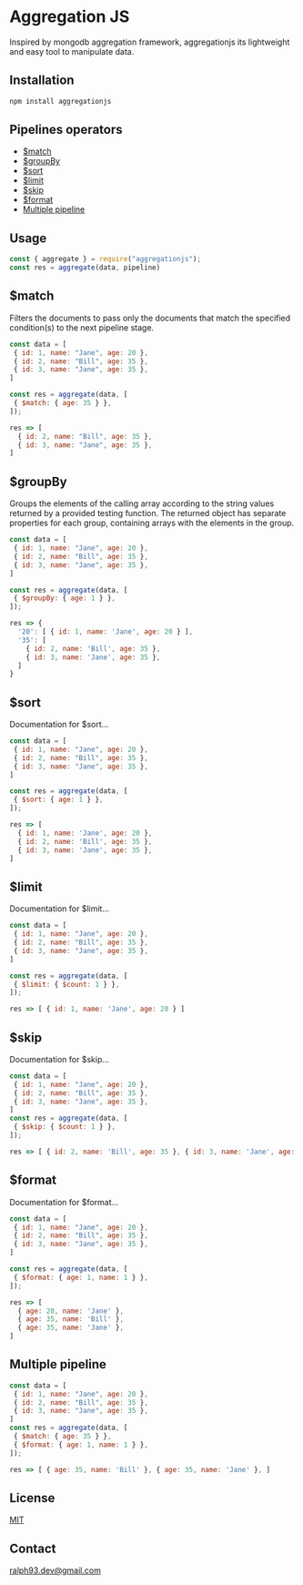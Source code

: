 # Aggregation JS

Inspired by mongodb aggregation framework, aggregationjs its lightweight and easy tool to manipulate data.

## Installation

```bash
npm install aggregationjs 
```

## Pipelines operators
- [$match](#match)
- [$groupBy](#groupby)
- [$sort](#sort)
- [$limit](#limit)
- [$skip](#skip)
- [$format](#format)
- [Multiple pipeline](#multiple-pipeline)

## Usage
```js
const { aggregate } = require("aggregationjs");
const res = aggregate(data, pipeline)
```

## $match
Filters the documents to pass only the documents that match the specified condition(s) to the next pipeline stage.

```js
const data = [
 { id: 1, name: "Jane", age: 20 },
 { id: 2, name: "Bill", age: 35 },
 { id: 3, name: "Jane", age: 35 },
]

const res = aggregate(data, [
 { $match: { age: 35 } },
]);

res => [
  { id: 2, name: "Bill", age: 35 },
  { id: 3, name: "Jane", age: 35 },
]
```

## $groupBy
Groups the elements of the calling array according to the string values returned by a provided testing function. The returned object has separate properties for each group, containing arrays with the elements in the group.
```js
const data = [
 { id: 1, name: "Jane", age: 20 },
 { id: 2, name: "Bill", age: 35 },
 { id: 3, name: "Jane", age: 35 },
]

const res = aggregate(data, [
 { $groupBy: { age: 1 } },
]);

res => {
  '20': [ { id: 1, name: 'Jane', age: 20 } ],
  '35': [
    { id: 2, name: 'Bill', age: 35 },
    { id: 3, name: 'Jane', age: 35 },
  ]
}
```

## $sort
Documentation for $sort...
```js
const data = [
 { id: 1, name: "Jane", age: 20 },
 { id: 2, name: "Bill", age: 35 },
 { id: 3, name: "Jane", age: 35 },
]

const res = aggregate(data, [
 { $sort: { age: 1 } },
]);

res => [
  { id: 1, name: 'Jane', age: 20 },
  { id: 2, name: 'Bill', age: 35 },
  { id: 3, name: 'Jane', age: 35 },
]
```

## $limit
Documentation for $limit...
```js
const data = [
 { id: 1, name: "Jane", age: 20 },
 { id: 2, name: "Bill", age: 35 },
 { id: 3, name: "Jane", age: 35 },
]

const res = aggregate(data, [
 { $limit: { $count: 1 } },
]);

res => [ { id: 1, name: 'Jane', age: 20 } ]
```

## $skip
Documentation for $skip...
```js
const data = [
 { id: 1, name: "Jane", age: 20 },
 { id: 2, name: "Bill", age: 35 },
 { id: 3, name: "Jane", age: 35 },
]
const res = aggregate(data, [
 { $skip: { $count: 1 } },
]);

res => [ { id: 2, name: 'Bill', age: 35 }, { id: 3, name: 'Jane', age: 35 } ]
```

## $format
Documentation for $format...
```js
const data = [
 { id: 1, name: "Jane", age: 20 },
 { id: 2, name: "Bill", age: 35 },
 { id: 3, name: "Jane", age: 35 },
]

const res = aggregate(data, [
 { $format: { age: 1, name: 1 } },
]);

res => [
  { age: 20, name: 'Jane' },
  { age: 35, name: 'Bill' },
  { age: 35, name: 'Jane' },
]
```

## Multiple pipeline
```js
const data = [
 { id: 1, name: "Jane", age: 20 },
 { id: 2, name: "Bill", age: 35 },
 { id: 3, name: "Jane", age: 35 },
]
const res = aggregate(data, [
 { $match: { age: 35 } },
 { $format: { age: 1, name: 1 } },
]);

res => [ { age: 35, name: 'Bill' }, { age: 35, name: 'Jane' }, ]
```

## License
[MIT](https://choosealicense.com/licenses/mit/)

## Contact

ralph93.dev@gmail.com
